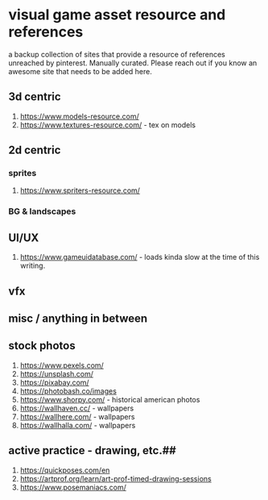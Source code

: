 # visual game asset resource and references
 a backup collection of sites that provide a resource of references unreached by pinterest.
 Manually curated. Please reach out if you know an awesome site that needs to be added here.

## 3d centric ##
1. https://www.models-resource.com/
2. https://www.textures-resource.com/ - tex on models
## 2d centric ##
### sprites ###
1. https://www.spriters-resource.com/
### BG & landscapes ###
## UI/UX ##
1. https://www.gameuidatabase.com/ - loads kinda slow at the time of this writing.
## vfx ##
## misc / anything in between ##
## stock photos ##
1. https://www.pexels.com/
2. https://unsplash.com/
3. https://pixabay.com/
4. https://photobash.co/images
5. https://www.shorpy.com/ - historical american photos
6. https://wallhaven.cc/ - wallpapers
7. https://wallhere.com/ - wallpapers
8. https://wallhalla.com/ - wallpapers
## active practice - drawing, etc.##
1. https://quickposes.com/en
2. https://artprof.org/learn/art-prof-timed-drawing-sessions
3. https://www.posemaniacs.com/